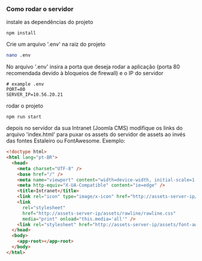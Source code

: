 ### Como rodar o servidor

instale as dependências do projeto
``` node
npm install
```

Crie um arquivo '.env' na raiz do projeto
``` bash
nano .env
```
No arquivo '.env' insira a porta que deseja rodar a aplicação (porta 80 recomendada devido à bloqueios de firewall) e o IP do servidor
``` .env
# example .env
PORT=80
SERVER_IP=10.56.20.21
```

rodar o projeto
```
npm run start
```

depois no servidor da sua Intranet (Joomla CMS) modifique os links do arquivo 'index.html' para puxar os assets do servidor de assets ao invés das fontes Estaleiro ou FontAwesome. Exemplo:
``` html
<!doctype html>
<html lang="pt-BR">
  <head>
    <meta charset="UTF-8" />
    <base href="/" />
    <meta name="viewport" content="width=device-width, initial-scale=1.0" />
    <meta http-equiv="X-UA-Compatible" content="ie=edge" />
    <title>Intranet</title>
    <link rel="icon" type="image/x-icon" href="http://assets-server-ip/assets/pics/logo9bcom2.png" />
    <link
      rel="stylesheet"
      href="http://assets-server-ip/assets/rawline/rawline.css"
      media="print" onload="this.media='all'" />
    <link rel="stylesheet" href="http://assets-server-ip/assets/font-awesome/css/all.min.css" media="print" onload="this.media='all'"/>
  </head>
  <body>
    <app-root></app-root>
  </body>
</html>
```
